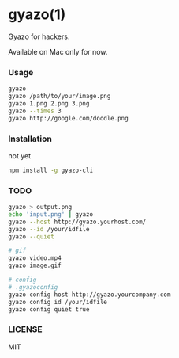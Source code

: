 # gyazo(1)
Gyazo for hackers.

Available on Mac only for now.

### Usage

``` bash
gyazo
gyazo /path/to/your/image.png
gyazo 1.png 2.png 3.png
gyazo --times 3
gyazo http://google.com/doodle.png
```

### Installation
not yet
``` bash
npm install -g gyazo-cli
```

### TODO

``` bash
gyazo > output.png
echo 'input.png' | gyazo
gyazo --host http://gyazo.yourhost.com/
gyazo --id /your/idfile
gyazo --quiet

# gif
gyazo video.mp4
gyazo image.gif

# config
# .gyazoconfig
gyazo config host http://gyazo.yourcompany.com
gyazo config id /your/idfile
gyazo config quiet true
```

### LICENSE
MIT
